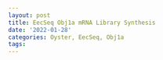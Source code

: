 ```yaml
---
layout: post
title: EecSeq Obj1a mRNA Library Synthesis
date: '2022-01-28'
categories: Oyster, EecSeq, Obj1a
tags: 
---
```

